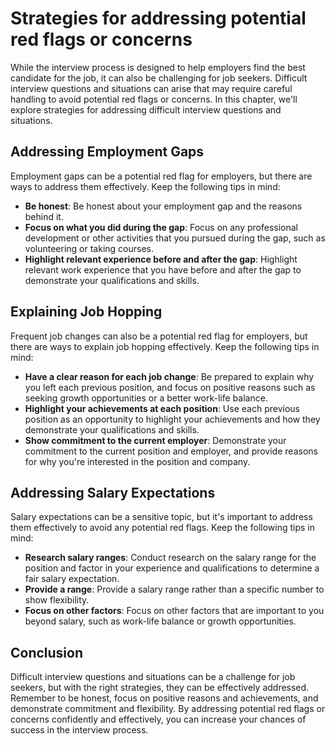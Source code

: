 Strategies for addressing potential red flags or concerns
===========================================================================================================================

While the interview process is designed to help employers find the best candidate for the job, it can also be challenging for job seekers. Difficult interview questions and situations can arise that may require careful handling to avoid potential red flags or concerns. In this chapter, we'll explore strategies for addressing difficult interview questions and situations.

Addressing Employment Gaps
--------------------------

Employment gaps can be a potential red flag for employers, but there are ways to address them effectively. Keep the following tips in mind:

* **Be honest**: Be honest about your employment gap and the reasons behind it.
* **Focus on what you did during the gap**: Focus on any professional development or other activities that you pursued during the gap, such as volunteering or taking courses.
* **Highlight relevant experience before and after the gap**: Highlight relevant work experience that you have before and after the gap to demonstrate your qualifications and skills.

Explaining Job Hopping
----------------------

Frequent job changes can also be a potential red flag for employers, but there are ways to explain job hopping effectively. Keep the following tips in mind:

* **Have a clear reason for each job change**: Be prepared to explain why you left each previous position, and focus on positive reasons such as seeking growth opportunities or a better work-life balance.
* **Highlight your achievements at each position**: Use each previous position as an opportunity to highlight your achievements and how they demonstrate your qualifications and skills.
* **Show commitment to the current employer**: Demonstrate your commitment to the current position and employer, and provide reasons for why you're interested in the position and company.

Addressing Salary Expectations
------------------------------

Salary expectations can be a sensitive topic, but it's important to address them effectively to avoid any potential red flags. Keep the following tips in mind:

* **Research salary ranges**: Conduct research on the salary range for the position and factor in your experience and qualifications to determine a fair salary expectation.
* **Provide a range**: Provide a salary range rather than a specific number to show flexibility.
* **Focus on other factors**: Focus on other factors that are important to you beyond salary, such as work-life balance or growth opportunities.

Conclusion
----------

Difficult interview questions and situations can be a challenge for job seekers, but with the right strategies, they can be effectively addressed. Remember to be honest, focus on positive reasons and achievements, and demonstrate commitment and flexibility. By addressing potential red flags or concerns confidently and effectively, you can increase your chances of success in the interview process.
